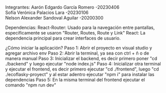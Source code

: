 Integrantes:
Aarón Edgardo García Romero -20230406      
Sofía Verónica Palacios Lara -20230106       
Nelson Alexander Sandoval Aguilar -20200300     

Dependencias:
React-Router: Usado para la navegación entre pantallas, especificamente se usaron "Router, Routes, Route y Link"
React: La dependencia principal para crear interfaces de usuario.

¿Cómo iniciar la aplicación?
Paso 1: Abrir el proyecto en visual studio y agregar archivo env
Paso 2: Abrir la terminal, ya sea con ctrl + ñ o de manera manual
Paso 3: Inicializar el backend, es decir primero poner "cd ./backend" y luego ejecutar "node index.js"
Paso 4: Inicializar otra terminal y ejecutar el frontend, es decir primero ejecutar "cd ./frontend", luego "cd ./ecoflasky-proyect" y al estar adentro ejecutar "npm i" para instalar las dependencias
Paso 5: En la misma terminal del frontend ejecutar el comando "npm run dev"

